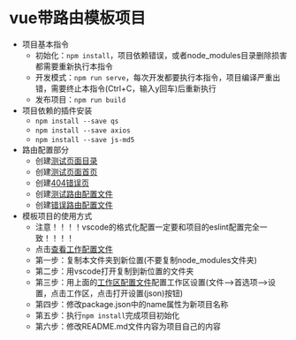 # vue带路由模板项目

- 项目基本指令
  - 初始化：`npm install`，项目依赖错误，或者node_modules目录删除损害都需要重新执行本指令
  - 开发模式：`npm run serve`，每次开发都要执行本指令，项目编译严重出错，需要终止本指令(Ctrl+C，输入y回车)后重新执行
  - 发布项目：`npm run build`
- 项目依赖的插件安装
  - `npm install --save qs`
  - `npm install --save axios`
  - `npm install --save js-md5`
- 路由配置部分
  - 创建[测试页面目录](src/views/test/)
  - 创建[测试页面首页](src/views/test/Home.vue)
  - 创建[404错误页](src/views/error/Error404.vue)
  - 创建[测试路由配置文件](src/router/test.js)
  - 创建[错误路由配置文件](src/router/error.js)
- 模板项目的使用方式
  - 注意！！！！vscode的格式化配置一定要和项目的eslint配置完全一致！！！！
  - 点击[查看工作配置文件](settings.json)
  - 第一步：复制本文件夹到新位置(不要复制node_modules文件夹)
  - 第二步：用vscode打开复制到新位置的文件夹
  - 第三步：用上面的[工作区配置文件](settings.json)配置工作区设置(文件-->首选项-->设置，点击工作区，点击打开设置(json)按钮)
  - 第四步：修改package.json中的name属性为新项目名称
  - 第五步：执行`npm install`完成项目初始化
  - 第六步：修改README.md文件内容为项目自己的内容